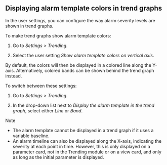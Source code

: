 ## Displaying alarm template colors in trend graphs

In the user settings, you can configure the way alarm severity levels are shown in trend graphs.

To make trend graphs show alarm template colors:

1. Go to *Settings \> Trending*.

2. Select the user setting *Show alarm template colors on vertical axis*.

By default, the colors will then be displayed in a colored line along the Y-axis. Alternatively, colored bands can be shown behind the trend graph instead.

To switch between these settings:

1. Go to *Settings \> Trending*.

2. In the drop-down list next to *Display the alarm template in the trend graph*, select either *Line* or *Band*.

> [!NOTE]
> - The alarm template cannot be displayed in a trend graph if it uses a variable baseline.
> - An alarm timeline can also be displayed along the X-axis, indicating the severity at each point in time. However, this is only displayed on a parameter card, not in the Trending module or on a view card, and only as long as the initial parameter is displayed.
>
